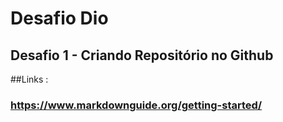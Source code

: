# Desafio Dio
## Desafio 1 - Criando Repositório no Github
##Links :
### https://www.markdownguide.org/getting-started/